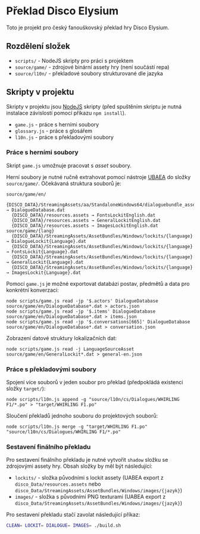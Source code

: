 # Překlad Disco Elysium

Toto je projekt pro český fanouškovský překlad hry Disco Elysium.

## Rozdělení složek

* `scripts/` - NodeJS skripty pro práci s projektem
* `source/game/` - zdrojové binární assety hry (není součástí repa)
* `source/l10n/` - překladové soubory strukturované dle jazyka

## Skripty v projektu

Skripty v projektu jsou [NodeJS](https://nodejs.org/en/download/) skripty (před spuštěním skriptu je nutná
instalace závislostí pomocí příkazu `npm install`).

* `game.js` - práce s herními soubory
* `glossary.js` - práce s glosářem
* `l10n.js` - práce s překladovými soubory

### Práce s herními soubory

Skript `game.js` umožnuje pracovat s _asset_ soubory.

Herní soubory je nutné ručně extrahovat pomocí nástroje [UBAEA](https://github.com/nesrak1/UABEA) do
složky `source/game/`. Očekávaná struktura souborů je:

```
source/game/en/
  {DISCO_DATA}/StreamingAssets/aa/StandaloneWindows64/dialoguebundle_assets_all* → DialogueDatabase.dat
  {DISCO_DATA}/resources.assets → FontsLockitEnglish.dat
  {DISCO_DATA}/resources.assets → GeneralLockitEnglish.dat
  {DISCO_DATA}/resources.assets → ImagesLockitEnglish.dat
source/game/{lang}
  {DISCO_DATA}/StreamingAssets/AssetBundles/Windows/lockits/{language} → DialogueLockit{Language}.dat
  {DISCO_DATA}/StreamingAssets/AssetBundles/Windows/lockits/{language} → FontsLockit{Language}.dat
  {DISCO_DATA}/StreamingAssets/AssetBundles/Windows/lockits/{language} → GeneralLockit{Language}.dat
  {DISCO_DATA}/StreamingAssets/AssetBundles/Windows/lockits/{language} → ImagesLockit{Language}.dat
```

Pomocí `game.js` je možné exportovat databázi postav, předmětů a data pro konkrétní konverzaci:

```shell
node scripts/game.js read -jp '$.actors' DialogueDatabase source/game/en/DialogueDatabase*.dat > actors.json
node scripts/game.js read -jp '$.items' DialogueDatabase source/game/en/DialogueDatabase*.dat > items.json
node scripts/game.js read -jp '$.conversations[665]' DialogueDatabase source/game/en/DialogueDatabase*.dat > conversation.json
```

Zobrazení datové struktury lokalizačních dat:

```shell
node scripts/game.js read -j LanguageSourceAsset source/game/en/GeneralLockit*.dat > general-en.json
```

### Práce s překladovými soubory

Spojení více souborů v jeden soubor pro překlad (předpokládá existenci složky `target/`):

```shell
node scripts/l10n.js append -g "source/l10n/cs/Dialogues/WHIRLING F1/*.po" > "target/WHIRLING F1.po"
```

Sloučení překladů jednoho souboru do projektových souborů:

```shell
node scripts/l10n.js merge -g "target/WHIRLING F1.po" "source/l10n/cs/Dialogues/WHIRLING F1/*.po"
```


### Sestavení finálního překladu

Pro sestavení finálního překladu je nutné vytvořit `shadow` složku se zdrojovými assety hry.
Obsah složky by měl být následující:

* `lockits/` - složka původními s lockit assety (UABEA export z `disco_Data/resources.assets` nebo `disco_Data/StreamingAssets/AssetBundles/Windows/images/{jazyk}`)
* `images/` - složka s původními PNG texturami (UABEA export z `disco_Data/StreamingAssets/AssetBundles/Windows/images/{jazyk}`)

Pro sestavení překladu stačí zavolat následující příkaz:

```bash
CLEAN= LOCKIT= DIALOGUE= IMAGES= ./build.sh
```
